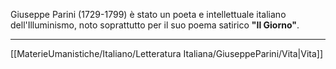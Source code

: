 Giuseppe Parini (1729-1799) è stato un poeta e intellettuale italiano dell'Illuminismo, noto soprattutto per il suo poema satirico **"Il Giorno"**.

---
[[MaterieUmanistiche/Italiano/Letteratura Italiana/GiuseppeParini/Vita|Vita]]
